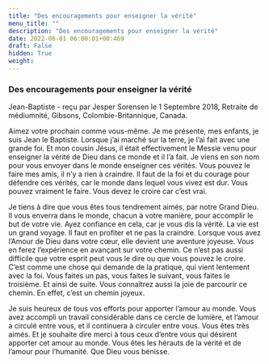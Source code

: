 ```yaml
---
title: "Des encouragements pour enseigner la vérité"
menu_title: ""
description: "Des encouragements pour enseigner la vérité"
date: 2022-06-01 06:00:01+00:469
draft: False
hidden: True
weight:
---
```

### Des encouragements pour enseigner la vérité

Jean-Baptiste - reçu par Jesper Sorensen le 1 Septembre 2018, Retraite de médiumnité, Gibsons, Colombie-Britannique, Canada.

Aimez votre prochain comme vous-même. Je me présente, mes enfants, je suis Jean le Baptiste. Lorsque j’ai marché sur la terre, je l’ai fait avec une grande foi. Et mon cousin Jésus, il était effectivement le Messie venu pour enseigner la vérité de Dieu dans ce monde et il l’a fait. Je viens en son nom pour vous envoyer dans le monde enseigner ces vérités. Vous pouvez le faire mes amis, il n’y a rien à craindre. Il faut de la foi et du courage pour défendre ces vérités, car le monde dans lequel vous vivez est dur. Vous pouvez vraiment le faire. Vous devez le croire car c’est vrai.

Je tiens à dire que vous êtes tous tendrement aimés, par notre Grand Dieu. Il vous enverra dans le monde, chacun à votre manière, pour accomplir le but de votre vie. Ayez confiance en cela, car je vous dis la vérité. La vie est un grand voyage. Il faut en profiter et ne pas la craindre. Lorsque vous avez l’Amour de Dieu dans votre cœur, elle devient une aventure joyeuse. Vous en ferez l’expérience en avançant sur votre chemin. Ce n’est pas aussi difficile que votre esprit peut vous le dire ou que vous pouvez le croire. C’est comme une chose qui demande de la pratique, qui vient lentement avec la foi. Vous faites un pas, vous faites le suivant, vous faites le troisième. Et ainsi de suite. Vous connaîtrez aussi la joie de parcourir ce chemin. En effet, c’est un chemin joyeux.

Je suis heureux de tous vos efforts pour apporter l’amour au monde. Vous avez accompli un travail considérable dans ce cercle de lumière, et l’amour a circulé entre vous, et il continuera à circuler entre vous. Vous êtes très aimés. Et je souhaite dire merci à tous ceux d’entre vous qui désirent apporter cet amour au monde. Vous êtes les hérauts de la vérité et de l’amour pour l’humanité. Que Dieu vous bénisse.
